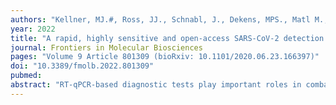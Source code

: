 ```yaml
---
authors: "Kellner, MJ.#, Ross, JJ., Schnabl, J., Dekens, MPS., Matl M., Heinen, R., Grishkovskaya, I., Bauer, B., Stadlmann, J., Menéndez-Arias, L., Straw, AD., Fritsche-Polanz, R., Traugott, M., Seitz, T., Zoufaly, A., Födinger, M., Wenisch, C., Zuber, J., Vienna Covid-19 Detection Initiative (VCDI), **Pauli, A.#**, Brennecke, J.#"
year: 2022
title: "A rapid, highly sensitive and open-access SARS-CoV-2 detection assay for laboratory and home testing"
journal: Frontiers in Molecular Biosciences
pages: "Volume 9 Article 801309 (bioRxiv: 10.1101/2020.06.23.166397)"
doi: "10.3389/fmolb.2022.801309"
pubmed: 
abstract: "RT-qPCR-based diagnostic tests play important roles in combating virus-caused pandemics such as Covid-19. However, their dependence on sophisticated equipment and the associated costs often limits their widespread use. Loop-mediated isothermal amplification after reverse transcription (RT-LAMP) is an alternative nucleic acid detection method that overcomes these limitations. Here, we present a rapid, robust, and sensitive RT-LAMP-based SARS-CoV-2 detection assay. Our 40-min procedure bypasses the RNA isolation step, is insensitive to carryover contamination, and uses a colorimetric readout that enables robust SARS-CoV-2 detection from various sample types. Based on this assay, we have increased sensitivity and scalability by adding a nucleic acid enrichment step (Bead-LAMP), developed a version for home testing (HomeDip-LAMP), and identified open-source RT-LAMP enzymes that can be produced in any molecular biology laboratory. On a dedicated website, rtlamp.org (DOI: 10.5281/zenodo.6033689), we provide detailed protocols and videos. Our optimized, general-purpose RT-LAMP assay is an important step toward population-scale SARS-CoV-2 testing."
---
```

